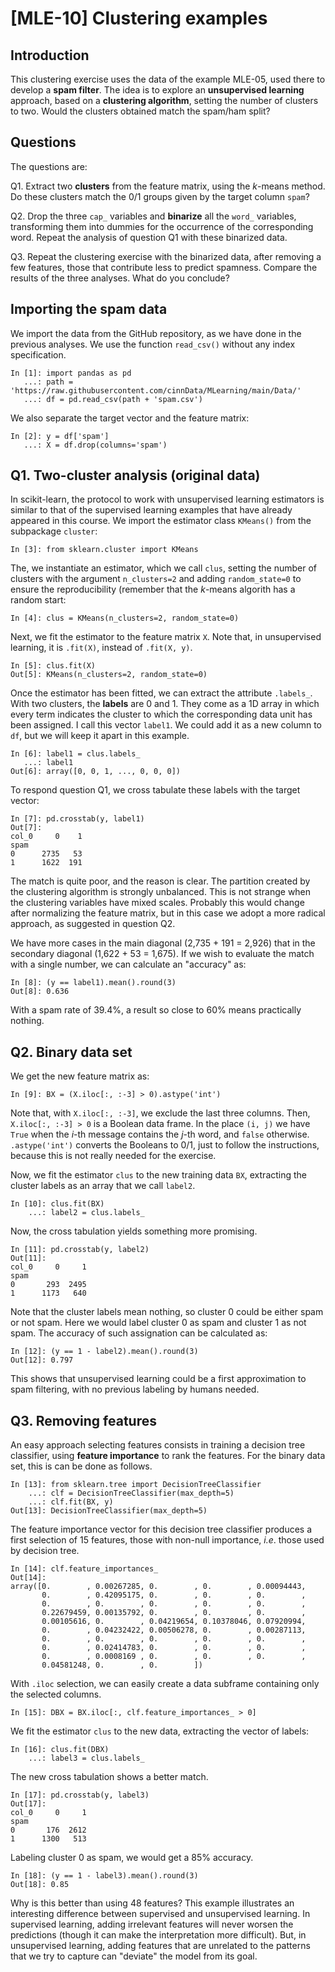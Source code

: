 # [MLE-10] Clustering examples

## Introduction

This clustering exercise uses the data of the example MLE-05, used there to develop a **spam filter**. The idea is to explore an **unsupervised learning** approach, based on a **clustering algorithm**, setting the number of clusters to two. Would the clusters obtained match the spam/ham split?

## Questions

The questions are:

Q1. Extract two **clusters** from the feature matrix, using the *k*-means method. Do these clusters match the 0/1 groups given by the target column `spam`?

Q2. Drop the three `cap_` variables and **binarize** all the `word_` variables, transforming them into dummies for the occurrence of the corresponding word. Repeat the analysis of question Q1 with these binarized data.

Q3. Repeat the clustering exercise with the binarized data, after removing a few features, those that contribute less to predict spamness. Compare the results of the three analyses. What do you conclude?

## Importing the spam data

We import the data from the GitHub repository, as we have done in the previous analyses. We use the function `read_csv()` without any index specification. 

```
In [1]: import pandas as pd
   ...: path = 'https://raw.githubusercontent.com/cinnData/MLearning/main/Data/'
   ...: df = pd.read_csv(path + 'spam.csv')
```

We also separate the target vector and the feature matrix:

```
In [2]: y = df['spam']
   ...: X = df.drop(columns='spam')
```

## Q1. Two-cluster analysis (original data)

In scikit-learn, the protocol to work with unsupervised learning estimators is similar to that of the supervised learning examples that have already appeared in this course. We import the estimator class `KMeans()` from the subpackage `cluster`:

```
In [3]: from sklearn.cluster import KMeans
```

The, we instantiate an estimator, which we call `clus`, setting the number of clusters with the argument `n_clusters=2` and adding `random_state=0` to ensure the reproducibility (remember that the *k*-means algorith has a random start:

```
In [4]: clus = KMeans(n_clusters=2, random_state=0)
```

Next, we fit the estimator to the feature matrix `X`. Note that, in unsupervised learning, it is `.fit(X)`, instead of `.fit(X, y)`.

```
In [5]: clus.fit(X)
Out[5]: KMeans(n_clusters=2, random_state=0)
```

Once the estimator has been fitted, we can extract the attribute `.labels_`. With two clusters, the **labels** are 0 and 1. They come as a 1D array in which every term indicates the cluster to which the corresponding data unit has been assigned. I call this vector `label1`. We could add it as a new column to `df`, but we will keep it apart in this example.

```
In [6]: label1 = clus.labels_
   ...: label1
Out[6]: array([0, 0, 1, ..., 0, 0, 0])
```

To respond question Q1, we cross tabulate these labels with the target vector:

```
In [7]: pd.crosstab(y, label1)
Out[7]: 
col_0     0    1
spam            
0      2735   53
1      1622  191
```

The match is quite poor, and the reason is clear. The partition created by the clustering algorithm is strongly unbalanced. This is not strange when the clustering variables have mixed scales. Probably this would change after normalizing the feature matrix, but in this case we adopt a more radical approach, as suggested in question Q2.

We have more cases in the main diagonal (2,735 + 191 = 2,926) that in the secondary diagonal (1,622 + 53 = 1,675). If we wish to evaluate the match with a single number, we can calculate an "accuracy" as: 

```
In [8]: (y == label1).mean().round(3)
Out[8]: 0.636
```

With a spam rate of 39.4%, a result so close to 60% means practically nothing.

## Q2. Binary data set

We get the new feature matrix as:

```
In [9]: BX = (X.iloc[:, :-3] > 0).astype('int')
```

Note that, with `X.iloc[:, :-3]`, we exclude the last three columns. Then, `X.iloc[:, :-3] > 0` is a Boolean data frame. In the place `(i, j)` we have `True` when the *i*-th message contains the *j*-th word, and `false` otherwise. `.astype('int')` converts the Booleans to 0/1, just to follow the instructions, because this is not really needed for the exercise.

Now, we fit the estimator `clus` to the new training data `BX`, extracting the cluster labels as an array that we call `label2`.

```
In [10]: clus.fit(BX)
    ...: label2 = clus.labels_
```

Now, the cross tabulation yields something more promising.

```
In [11]: pd.crosstab(y, label2)
Out[11]: 
col_0     0     1
spam             
0       293  2495
1      1173   640
```

Note that the cluster labels mean nothing, so cluster 0 could be either spam or not spam. Here we would label cluster 0 as spam and cluster 1 as not spam. The accuracy of such assignation can be calculated as:

```
In [12]: (y == 1 - label2).mean().round(3)
Out[12]: 0.797
```

This shows that unsupervised learning could be a first approximation to spam filtering, with no previous labeling by humans needed.

## Q3. Removing features

An easy approach selecting features consists in training a decision tree classifier, using **feature importance** to rank the features. For the binary data set, this is can be done as follows.

```
In [13]: from sklearn.tree import DecisionTreeClassifier
    ...: clf = DecisionTreeClassifier(max_depth=5)
    ...: clf.fit(BX, y)
Out[13]: DecisionTreeClassifier(max_depth=5)
```

The feature importance vector for this decision tree classifier produces a first selection of 15 features, those with non-null importance, *i.e*. those used by decision tree.

```
In [14]: clf.feature_importances_
Out[14]: 
array([0.        , 0.00267285, 0.        , 0.        , 0.00094443,
       0.        , 0.42095175, 0.        , 0.        , 0.        ,
       0.        , 0.        , 0.        , 0.        , 0.        ,
       0.22679459, 0.00135792, 0.        , 0.        , 0.        ,
       0.00105616, 0.        , 0.04219654, 0.10378046, 0.07920994,
       0.        , 0.04232422, 0.00506278, 0.        , 0.00287113,
       0.        , 0.        , 0.        , 0.        , 0.        ,
       0.        , 0.02414783, 0.        , 0.        , 0.        ,
       0.        , 0.0008169 , 0.        , 0.        , 0.        ,
       0.04581248, 0.        , 0.        ])
```

With `.iloc` selection, we can easily create a data subframe containing only the selected columns.

```
In [15]: DBX = BX.iloc[:, clf.feature_importances_ > 0]
```

We fit the estimator `clus` to the new data, extracting the vector of labels:

```
In [16]: clus.fit(DBX)
    ...: label3 = clus.labels_
```

The new cross tabulation shows a better match.

```
In [17]: pd.crosstab(y, label3)
Out[17]: 
col_0     0     1
spam             
0       176  2612
1      1300   513
```

Labeling cluster 0 as spam, we would get a 85% accuracy.

```
In [18]: (y == 1 - label3).mean().round(3)
Out[18]: 0.85
```

Why is this better than using 48 features? This example illustrates an interesting difference between supervised and unsupervised learning. In supervised learning, adding irrelevant features will never worsen the predictions (though it can make the interpretation more difficult). But, in unsupervised learning, adding features that are unrelated to the patterns that we try to capture can "deviate"  the model from its goal.

